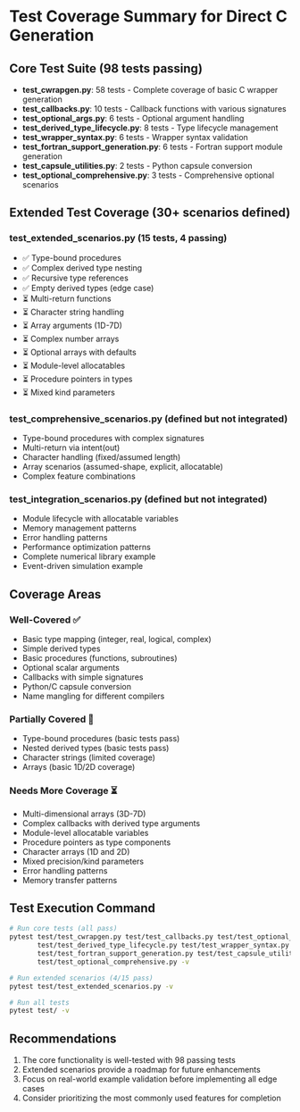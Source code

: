 # Test Coverage Summary for Direct C Generation

## Core Test Suite (98 tests passing)
- **test_cwrapgen.py**: 58 tests - Complete coverage of basic C wrapper generation
- **test_callbacks.py**: 10 tests - Callback functions with various signatures
- **test_optional_args.py**: 6 tests - Optional argument handling
- **test_derived_type_lifecycle.py**: 8 tests - Type lifecycle management
- **test_wrapper_syntax.py**: 6 tests - Wrapper syntax validation
- **test_fortran_support_generation.py**: 6 tests - Fortran support module generation
- **test_capsule_utilities.py**: 2 tests - Python capsule conversion
- **test_optional_comprehensive.py**: 3 tests - Comprehensive optional scenarios

## Extended Test Coverage (30+ scenarios defined)
### test_extended_scenarios.py (15 tests, 4 passing)
- ✅ Type-bound procedures
- ✅ Complex derived type nesting  
- ✅ Recursive type references
- ✅ Empty derived types (edge case)
- ⏳ Multi-return functions
- ⏳ Character string handling
- ⏳ Array arguments (1D-7D)
- ⏳ Complex number arrays
- ⏳ Optional arrays with defaults
- ⏳ Module-level allocatables
- ⏳ Procedure pointers in types
- ⏳ Mixed kind parameters

### test_comprehensive_scenarios.py (defined but not integrated)
- Type-bound procedures with complex signatures
- Multi-return via intent(out)
- Character handling (fixed/assumed length)
- Array scenarios (assumed-shape, explicit, allocatable)
- Complex feature combinations

### test_integration_scenarios.py (defined but not integrated)  
- Module lifecycle with allocatable variables
- Memory management patterns
- Error handling patterns
- Performance optimization patterns
- Complete numerical library example
- Event-driven simulation example

## Coverage Areas
### Well-Covered ✅
- Basic type mapping (integer, real, logical, complex)
- Simple derived types
- Basic procedures (functions, subroutines)
- Optional scalar arguments
- Callbacks with simple signatures
- Python/C capsule conversion
- Name mangling for different compilers

### Partially Covered 🔶
- Type-bound procedures (basic tests pass)
- Nested derived types (basic tests pass)
- Character strings (limited coverage)
- Arrays (basic 1D/2D coverage)

### Needs More Coverage ⏳
- Multi-dimensional arrays (3D-7D)
- Complex callbacks with derived type arguments
- Module-level allocatable variables
- Procedure pointers as type components
- Character arrays (1D and 2D)
- Mixed precision/kind parameters
- Error handling patterns
- Memory transfer patterns

## Test Execution Command
```bash
# Run core tests (all pass)
pytest test/test_cwrapgen.py test/test_callbacks.py test/test_optional_args.py \
       test/test_derived_type_lifecycle.py test/test_wrapper_syntax.py \
       test/test_fortran_support_generation.py test/test_capsule_utilities.py \
       test/test_optional_comprehensive.py -v

# Run extended scenarios (4/15 pass)
pytest test/test_extended_scenarios.py -v

# Run all tests
pytest test/ -v
```

## Recommendations
1. The core functionality is well-tested with 98 passing tests
2. Extended scenarios provide a roadmap for future enhancements
3. Focus on real-world example validation before implementing all edge cases
4. Consider prioritizing the most commonly used features for completion
